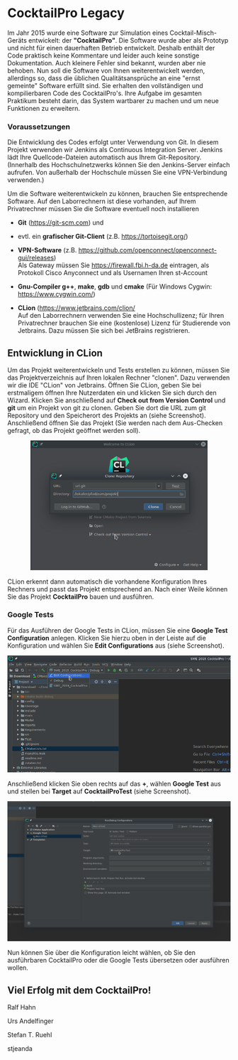 # CocktailPro Legacy

Im Jahr 2015 wurde eine Software zur Simulation eines Cocktail-Misch-Geräts entwickelt: der **"CocktailPro"**. Die Software wurde aber als Prototyp und nicht für einen dauerhaften Betrieb entwickelt. Deshalb enthält der Code praktisch keine Kommentare und leider auch keine sonstige Dokumentation. Auch kleinere Fehler sind bekannt, wurden aber nie behoben.
Nun soll die Software von Ihnen weiterentwickelt werden, allerdings so, dass die üblichen Qualitätsansprüche an eine "ernst gemeinte" Software erfüllt sind. 
Sie erhalten den vollständigen und kompilierbaren Code des CocktailPro's. 
Ihre Aufgabe im gesamten Praktikum besteht darin, das System wartbarer zu machen und um neue Funktionen zu erweitern.

### Voraussetzungen

Die Entwicklung des Codes erfolgt unter Verwendung von Git. In diesem Projekt verwenden wir Jenkins als Continuous Integration Server. Jenkins lädt Ihre Quellcode-Dateien automatisch aus Ihrem Git-Repository.
(Innerhalb des Hochschulnetzwerks können Sie den Jenkins-Server einfach aufrufen. Von außerhalb der Hochschule müssen Sie eine VPN-Verbindung verwenden.) 

Um die Software weiterentwickeln zu können, brauchen Sie entsprechende Software. Auf den Laborrechnern ist diese vorhanden, auf Ihrem Privatrechner müssen Sie die Software eventuell noch installieren

- **Git** (https://git-scm.com) und

- evtl. ein **grafischer Git-Client** (z.B. https://tortoisegit.org/)

- **VPN-Software** (z.B. https://github.com/openconnect/openconnect-gui/releases)   
Als Gateway müssen Sie https://firewall.fbi.h-da.de eintragen, als Protokoll Cisco Anyconnect und als Usernamen Ihren st-Account

- **Gnu-Compiler g++**, **make**, **gdb** und **cmake** (Für Windows Cygwin: https://www.cygwin.com/)

- **CLion** (https://www.jetbrains.com/clion/    
Auf den Laborrechnern verwenden Sie eine Hochschullizenz; für Ihren Privatrechner brauchen Sie eine (kostenlose) Lizenz für Studierende von Jetbrains. Dazu müssen Sie sich bei JetBrains registrieren.

## Entwicklung in CLion
Um das Projekt weiterentwickeln und Tests erstellen zu können, müssen Sie das Projektverzeichnis auf Ihren lokalen Rechner "clonen". Dazu verwenden wir die IDE "CLion" von Jetbrains. Öffnen Sie CLion, geben Sie bei erstmaligem öffnen Ihre Nutzerdaten ein und klicken Sie sich durch den Wizard. Klicken Sie anschließend auf **Check out from Version Control** und **git** um ein Projekt von git zu clonen. Geben Sie dort die URL zum git Repository und den Speicherort des Projekts an (siehe Screenshot). Anschließend öffnen Sie das Projekt (Sie werden nach dem Aus-Checken gefragt, ob das Projekt geöffnet werden soll).
<div style="text-align:center">
<img src="readme/OpenProject.png" width="400" />
</div>

CLion erkennt dann automatisch die vorhandene Konfiguration Ihres Rechners und passt das Projekt entsprechend an. Nach einer Weile können Sie das Projekt **CocktailPro** bauen und ausführen.

### Google Tests

Für das Ausführen der Google Tests in CLion, müssen Sie eine **Google Test Configuration** anlegen. Klicken Sie hierzu oben in der Leiste auf die Konfiguration und wählen Sie **Edit Configurations** aus (siehe Screenshot).

<div style="text-align:center">
<img src="readme/GTestsSetup1.png" width="600" />
</div>

Anschließend klicken Sie oben rechts auf das **+**, wählen **Google Test** aus und stellen bei **Target** auf **CocktailProTest** (siehe Screenshot).

<div style="text-align:center">
<img src="readme/GTestsSetup2.png" width="800" />
</div>

Nun können Sie über die Konfiguration leicht wählen, ob Sie den ausführbaren CocktailPro oder die Google Tests übersetzen oder ausführen wollen.


## Viel Erfolg mit dem CocktailPro!

Ralf Hahn

Urs Andelfinger

Stefan T. Ruehl

stjeanda
